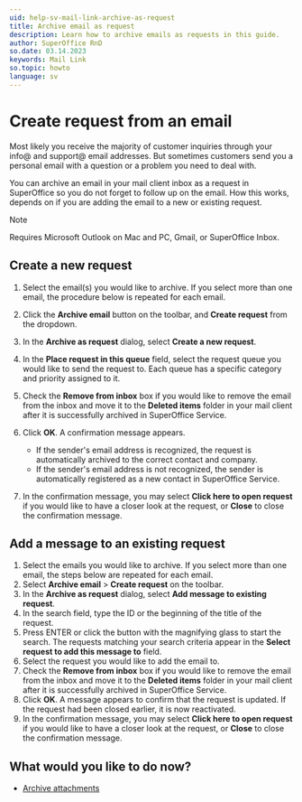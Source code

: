 ```yaml
---
uid: help-sv-mail-link-archive-as-request
title: Archive email as request
description: Learn how to archive emails as requests in this guide.
author: SuperOffice RnD
so.date: 03.14.2023
keywords: Mail Link
so.topic: howto
language: sv
---
```


# Create request from an email

Most likely you receive the majority of customer inquiries through your info@ and support@ email addresses. But sometimes customers send you a personal email with a question or a problem you need to deal with.

You can archive an email in your mail client inbox as a request in SuperOffice so you do not forget to follow up on the email. How this works, depends on if you are adding the email to a new or existing request.

> [!NOTE]
> Requires Microsoft Outlook on Mac and PC, Gmail, or SuperOffice Inbox.

## Create a new request

1. Select the email(s) you would like to archive. If you select more than one email, the procedure below is repeated for each email.

2. Click the **Archive email** button on the toolbar, and **Create request** from the dropdown.

3. In the **Archive as request** dialog, select **Create a new request**.

4. In the **Place request in this queue** field, select the request queue you would like to send the request to. Each queue has a specific category and priority assigned to it.

5. Check the **Remove from inbox** box if you would like to remove the email from the inbox and move it to the **Deleted items** folder in your mail client after it is successfully archived in SuperOffice Service.

6. Click **OK**. A confirmation message appears.

    * If the sender's email address is recognized, the request is automatically archived to the correct contact and company.
    * If the sender's email address is not recognized, the sender is automatically registered as a new contact in SuperOffice Service.

7. In the confirmation message, you may select **Click here to open request** if you would like to have a closer look at the request, or **Close** to close the confirmation message.

## Add a message to an existing request

1. Select the emails you would like to archive. If you select more than one email, the steps below are repeated for each email.
2. Select **Archive email** > **Create request** on the toolbar.
3. In the **Archive as request** dialog, select **Add message to existing request**.
4. In the search field, type the ID or the beginning of the title of the request.
5. Press ENTER or click the button with the magnifying glass to start the search. The requests matching your search criteria appear in the **Select request to add this message to** field.
6. Select the request you would like to add the email to.
7. Check the **Remove from inbox** box if you would like to remove the email from the inbox and move it to the **Deleted items** folder in your mail client after it is successfully archived in SuperOffice Service.
8. Click **OK**. A message appears to confirm that the request is updated. If the request had been closed earlier, it is now reactivated.
9. In the confirmation message, you may select **Click here to open request** if you would like to have a closer look at the request, or **Close** to close the confirmation message.

## What would you like to do now?

* [Archive attachments][1]

<!-- Referenced links -->
[1]: archive-attachment.md

<!-- Referenced images -->

